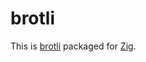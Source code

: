 # brotli

This is [brotli](https://github.com/google/brotli) packaged for [Zig](https://ziglang.org/).

